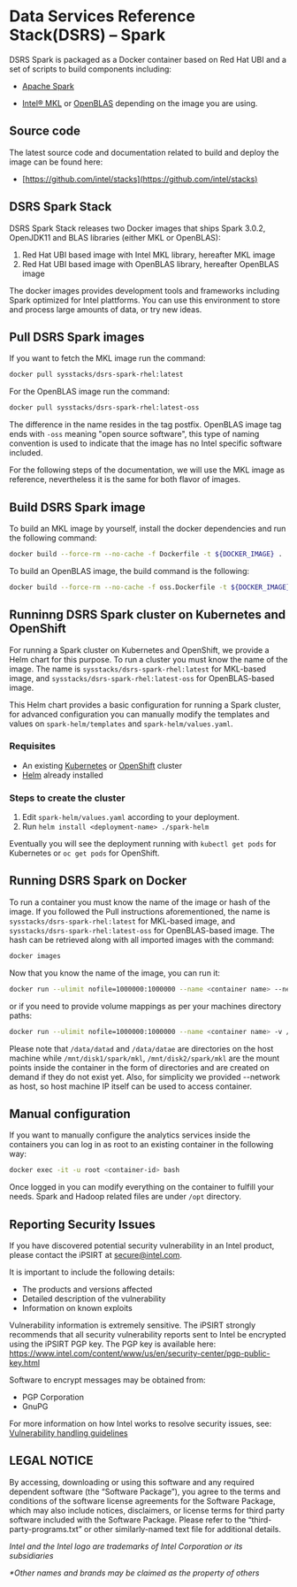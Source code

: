 # Data Services Reference Stack(DSRS) – Spark

DSRS Spark is packaged as a Docker container based on Red Hat UBI and a set of scripts to build components including: 

- [Apache Spark](https://spark.apache.org/) 

- [Intel® MKL](https://software.intel.com/content/www/us/en/develop/tools/math-kernel-library.html) or [OpenBLAS](https://www.openblas.net/) depending on the image you are using.

## Source code

The latest source code and documentation related to build and deploy the image can be found here:

- [https://github.com/intel/stacks](https://github.com/intel/stacks)


## DSRS Spark Stack

DSRS Spark Stack releases two Docker images that ships Spark 3.0.2, OpenJDK11 and BLAS libraries (either MKL or OpenBLAS):

1. Red Hat UBI based image with Intel MKL library, hereafter MKL image
2. Red Hat UBI based image with OpenBLAS library, hereafter OpenBLAS image

The docker images provides development tools and frameworks including Spark optimized for Intel plattforms. You can use this environment to store and process large amounts of data, or try new ideas.

## Pull DSRS Spark images

If you want to fetch the MKL image run the command:

```bash
docker pull sysstacks/dsrs-spark-rhel:latest
```

For the OpenBLAS image run the command:

```bash
docker pull sysstacks/dsrs-spark-rhel:latest-oss
```

The difference in the name resides in the tag postfix. OpenBLAS image tag ends with `-oss` meaning "open source software", this type of naming convention is used to indicate that the image has no Intel specific software included.

For the following steps of the documentation, we will use the MKL image as reference, nevertheless it is the same for both flavor of images.

## Build DSRS Spark image

To build an MKL image by yourself, install the docker dependencies and run the following command:

```bash
docker build --force-rm --no-cache -f Dockerfile -t ${DOCKER_IMAGE} .
```

To build an OpenBLAS image, the build command is the following:

```bash
docker build --force-rm --no-cache -f oss.Dockerfile -t ${DOCKER_IMAGE} .
```



## Runninng DSRS Spark cluster on Kubernetes and OpenShift

For running a Spark cluster on Kubernetes and OpenShift, we provide a Helm chart for this purpose. To run a cluster you must know the name of the image. The name is `sysstacks/dsrs-spark-rhel:latest` for MKL-based image, and `sysstacks/dsrs-spark-rhel:latest-oss` for OpenBLAS-based image.

>>>
This Helm chart provides a basic configuration for running a Spark cluster, for advanced configuration you can manually modify the templates and values on `spark-helm/templates` and `spark-helm/values.yaml`.
>>> 


### Requisites

- An existing [Kubernetes](https://kubernetes.io/) or [OpenShift](https://www.openshift.com/) cluster
- [Helm](https://helm.sh/) already installed

### Steps to create the cluster

1. Edit `spark-helm/values.yaml` according to your deployment.
2. Run `helm install <deployment-name> ./spark-helm`

Eventually you will see the deployment running with `kubectl get pods` for Kubernetes or  `oc get pods` for OpenShift.


## Running DSRS Spark on Docker

To run a container you must know the name of the image or hash of the image. If you followed the Pull instructions aforementioned, the name is `sysstacks/dsrs-spark-rhel:latest` for MKL-based image, and `sysstacks/dsrs-spark-rhel:latest-oss` for OpenBLAS-based image. The hash can be retrieved along with all imported images with the command:

```bash
docker images
```

Now that you know the name of the image, you can run it:

```bash
docker run --ulimit nofile=1000000:1000000 --name <container name> --network host --rm -i -t sysstacks/dsrs-spark-rhel:latest bash
```

or if you need to provide volume mappings as per your machines directory paths:

```bash
docker run --ulimit nofile=1000000:1000000 --name <container name> -v /data/datad:/mnt/disk1/spark/mkl -v /data/datae:/mnt/disk2/spark/mkl --network host --rm -i -t sysstacks/dsrs-spark-rhel:latest
```

Please note that `/data/datad` and `/data/datae` are directories on the host machine while `/mnt/disk1/spark/mkl`, `/mnt/disk2/spark/mkl` are the mount points inside the container in the form of directories and are created on demand if they do not exist yet.
Also, for simplicity we provided --network as host, so host machine IP itself can be used to access container.

## Manual configuration
If you want to manually configure the analytics services inside the containers you can log in as root to an existing container in the following way:

```bash
docker exec -it -u root <container-id> bash
```

Once logged in you can modify everything on the container to fulfill your needs. Spark and Hadoop related files are under `/opt` directory.

## Reporting Security Issues

If you have discovered potential security vulnerability in an Intel product,
please contact the iPSIRT at secure@intel.com.

It is important to include the following details:

  * The products and versions affected
  * Detailed description of the vulnerability
  * Information on known exploits

Vulnerability information is extremely sensitive. The iPSIRT strongly recommends
that all security vulnerability reports sent to Intel be encrypted using the
iPSIRT PGP key. The PGP key is available here:
https://www.intel.com/content/www/us/en/security-center/pgp-public-key.html

Software to encrypt messages may be obtained from:

  * PGP Corporation
  * GnuPG

For more information on how Intel works to resolve security issues, see:
[Vulnerability handling
guidelines](https://www.intel.com/content/www/us/en/security-center/vulnerability-handling-guidelines.html)

## LEGAL NOTICE
By accessing, downloading or using this software and any required dependent software (the “Software Package”), you agree to the terms and conditions of the software license agreements for the Software Package, which may also include notices, disclaimers, or license terms for third party software included with the Software Package. Please refer to the “third-party-programs.txt” or other similarly-named text file for additional details.

*Intel and the Intel logo are trademarks of Intel Corporation or its
subsidiaries*

*\*Other names and brands may be claimed as the property of others*

